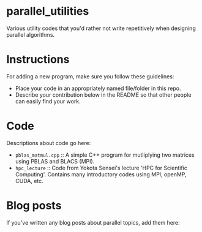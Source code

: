 # parallel_utilities
Various utility codes that you'd rather not write repetitively when designing parallel algorithms.

# Instructions

For adding a new program, make sure you follow these guidelines:
* Place your code in an appropriately named file/folder in this repo.
* Describe your contribution below in the README so that other people can easily find your work.

# Code

Descriptions about code go here:

* `pblas_matmul.cpp` :: A simple C++ program for mutliplying two matrices using PBLAS and BLACS (MPI).
* `hpc_lecture` :: Code from Yokota Sensei's lecture 'HPC for Scientific Computing'. Contains many introductory codes using MPI, openMP, CUDA, etc.

# Blog posts

If you've written any blog posts about parallel topics, add them here:

